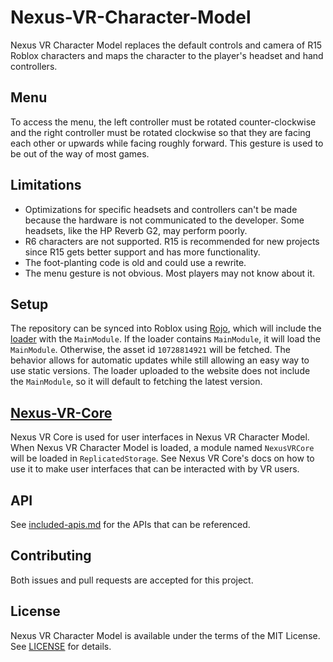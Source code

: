 # Nexus-VR-Character-Model
Nexus VR Character Model replaces the default
controls and camera of R15 Roblox characters
and maps the character to the player's headset
and hand controllers.

## Menu
To access the menu, the left controller must be
rotated counter-clockwise and the right controller
must be rotated clockwise so that they are facing
each other or upwards while facing roughly forward.
This gesture is used to be out of the way of most
games.

## Limitations
* Optimizations for specific headsets and controllers
  can't be made because the hardware is not communicated
  to the developer. Some headsets, like the HP Reverb G2,
  may perform poorly.
* R6 characters are not supported. R15 is recommended
  for new projects since R15 gets better support and
  has more functionality.
* The foot-planting code is old and could use a rewrite.
* The menu gesture is not obvious. Most players may
  not know about it.

## Setup
The repository can be synced into Roblox using
[Rojo](https://github.com/rojo-rbx/rojo), which
will include the [loader](NexusVRCharacterModelLoader.server.lua)
with the `MainModule`. If the loader contains
`MainModule`, it will load the `MainModule`.
Otherwise, the asset id `10728814921` will be
fetched. The behavior allows for automatic
updates while still allowing an easy way to use
static versions. The loader uploaded to the
website does not include the `MainModule`, so
it will default to fetching the latest version.

## [Nexus-VR-Core](https://github.com/thenexusAvenger/nexus-vr-core)
Nexus VR Core is used for user interfaces
in Nexus VR Character Model. When Nexus VR
Character Model is loaded, a module named
`NexusVRCore` will be loaded in `ReplicatedStorage`.
See Nexus VR Core's docs on how to use it
to make user interfaces that can be interacted
with by VR users.

## API
See [included-apis.md](docs/included-apis.md) for the APIs
that can be referenced.

## Contributing
Both issues and pull requests are accepted for this project.

## License
Nexus VR Character Model is available under the terms of the MIT 
License. See [LICENSE](LICENSE) for details.